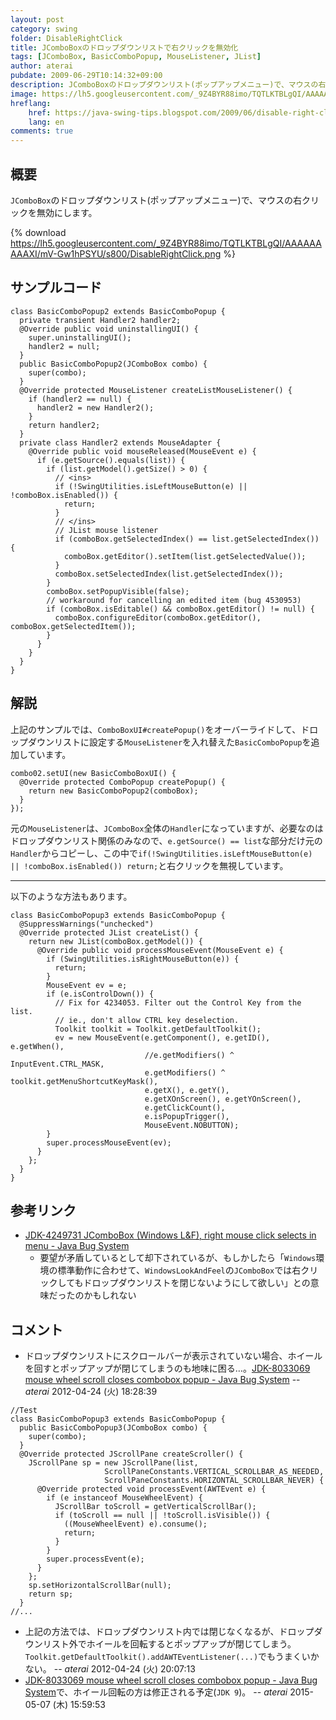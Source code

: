 ```yaml
---
layout: post
category: swing
folder: DisableRightClick
title: JComboBoxのドロップダウンリストで右クリックを無効化
tags: [JComboBox, BasicComboPopup, MouseListener, JList]
author: aterai
pubdate: 2009-06-29T10:14:32+09:00
description: JComboBoxのドロップダウンリスト(ポップアップメニュー)で、マウスの右クリックを無効にします。
image: https://lh5.googleusercontent.com/_9Z4BYR88imo/TQTLKTBLgQI/AAAAAAAAAXI/mV-Gw1hPSYU/s800/DisableRightClick.png
hreflang:
    href: https://java-swing-tips.blogspot.com/2009/06/disable-right-click-in-jcombobox.html
    lang: en
comments: true
---
```

## 概要
`JComboBox`のドロップダウンリスト(ポップアップメニュー)で、マウスの右クリックを無効にします。

{% download https://lh5.googleusercontent.com/_9Z4BYR88imo/TQTLKTBLgQI/AAAAAAAAAXI/mV-Gw1hPSYU/s800/DisableRightClick.png %}

## サンプルコード
<pre class="prettyprint"><code>class BasicComboPopup2 extends BasicComboPopup {
  private transient Handler2 handler2;
  @Override public void uninstallingUI() {
    super.uninstallingUI();
    handler2 = null;
  }
  public BasicComboPopup2(JComboBox combo) {
    super(combo);
  }
  @Override protected MouseListener createListMouseListener() {
    if (handler2 == null) {
      handler2 = new Handler2();
    }
    return handler2;
  }
  private class Handler2 extends MouseAdapter {
    @Override public void mouseReleased(MouseEvent e) {
      if (e.getSource().equals(list)) {
        if (list.getModel().getSize() &gt; 0) {
          // &lt;ins&gt;
          if (!SwingUtilities.isLeftMouseButton(e) || !comboBox.isEnabled()) {
            return;
          }
          // &lt;/ins&gt;
          // JList mouse listener
          if (comboBox.getSelectedIndex() == list.getSelectedIndex()) {
            comboBox.getEditor().setItem(list.getSelectedValue());
          }
          comboBox.setSelectedIndex(list.getSelectedIndex());
        }
        comboBox.setPopupVisible(false);
        // workaround for cancelling an edited item (bug 4530953)
        if (comboBox.isEditable() &amp;&amp; comboBox.getEditor() != null) {
          comboBox.configureEditor(comboBox.getEditor(), comboBox.getSelectedItem());
        }
      }
    }
  }
}
</code></pre>

## 解説
上記のサンプルでは、`ComboBoxUI#createPopup()`をオーバーライドして、ドロップダウンリストに設定する`MouseListener`を入れ替えた`BasicComboPopup`を追加しています。

<pre class="prettyprint"><code>combo02.setUI(new BasicComboBoxUI() {
  @Override protected ComboPopup createPopup() {
    return new BasicComboPopup2(comboBox);
  }
});
</code></pre>

元の`MouseListener`は、`JComboBox`全体の`Handler`になっていますが、必要なのはドロップダウンリスト関係のみなので、`e.getSource() == list`な部分だけ元の`Handler`からコピーし、この中で`if(!SwingUtilities.isLeftMouseButton(e) || !comboBox.isEnabled()) return;`と右クリックを無視しています。

- - - -
以下のような方法もあります。

<pre class="prettyprint"><code>class BasicComboPopup3 extends BasicComboPopup {
  @SuppressWarnings("unchecked")
  @Override protected JList createList() {
    return new JList(comboBox.getModel()) {
      @Override public void processMouseEvent(MouseEvent e) {
        if (SwingUtilities.isRightMouseButton(e)) {
          return;
        }
        MouseEvent ev = e;
        if (e.isControlDown()) {
          // Fix for 4234053. Filter out the Control Key from the list.
          // ie., don't allow CTRL key deselection.
          Toolkit toolkit = Toolkit.getDefaultToolkit();
          ev = new MouseEvent(e.getComponent(), e.getID(), e.getWhen(),
                              //e.getModifiers() ^ InputEvent.CTRL_MASK,
                              e.getModifiers() ^ toolkit.getMenuShortcutKeyMask(),
                              e.getX(), e.getY(),
                              e.getXOnScreen(), e.getYOnScreen(),
                              e.getClickCount(),
                              e.isPopupTrigger(),
                              MouseEvent.NOBUTTON);
        }
        super.processMouseEvent(ev);
      }
    };
  }
}
</code></pre>

## 参考リンク
- [JDK-4249731 JComboBox (Windows L&F), right mouse click selects in menu - Java Bug System](https://bugs.openjdk.java.net/browse/JDK-4249731)
    - 要望が矛盾しているとして却下されているが、もしかしたら「`Windows`環境の標準動作に合わせて、`WindowsLookAndFeel`の`JComboBox`では右クリックしてもドロップダウンリストを閉じないようにして欲しい」との意味だったのかもしれない

<!-- dummy comment line for breaking list -->

## コメント
- ドロップダウンリストにスクロールバーが表示されていない場合、ホイールを回すとポップアップが閉じてしまうのも地味に困る…。[JDK-8033069 mouse wheel scroll closes combobox popup - Java Bug System](https://bugs.openjdk.java.net/browse/JDK-8033069) -- *aterai* 2012-04-24 (火) 18:28:39

<!-- dummy comment line for breaking list -->

<pre class="prettyprint"><code>//Test
class BasicComboPopup3 extends BasicComboPopup {
  public BasicComboPopup3(JComboBox combo) {
    super(combo);
  }
  @Override protected JScrollPane createScroller() {
    JScrollPane sp = new JScrollPane(list,
                     ScrollPaneConstants.VERTICAL_SCROLLBAR_AS_NEEDED,
                     ScrollPaneConstants.HORIZONTAL_SCROLLBAR_NEVER) {
      @Override protected void processEvent(AWTEvent e) {
        if (e instanceof MouseWheelEvent) {
          JScrollBar toScroll = getVerticalScrollBar();
          if (toScroll == null || !toScroll.isVisible()) {
            ((MouseWheelEvent) e).consume();
            return;
          }
        }
        super.processEvent(e);
      }
    };
    sp.setHorizontalScrollBar(null);
    return sp;
  }
//...
</code></pre>

- 上記の方法では、ドロップダウンリスト内では閉じなくなるが、ドロップダウンリスト外でホイールを回転するとポップアップが閉じてしまう。`Toolkit.getDefaultToolkit().addAWTEventListener(...)`でもうまくいかない。 -- *aterai* 2012-04-24 (火) 20:07:13
- [JDK-8033069 mouse wheel scroll closes combobox popup - Java Bug System](https://bugs.openjdk.java.net/browse/JDK-8033069)で、ホイール回転の方は修正される予定(`JDK 9`)。 -- *aterai* 2015-05-07 (木) 15:59:53

<!-- dummy comment line for breaking list -->
